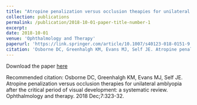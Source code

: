 ```yaml
---
title: "Atropine penalization versus occlusion theapies for unilateral amblyopia after the critical period of visual development: A systematic review"
collection: publications
permalink: /publication/2018-10-01-paper-title-number-1
excerpt: 
date: 2018-10-01
venue: 'Ophthalmology and Therapy'
paperurl: 'https://link.springer.com/article/10.1007/s40123-018-0151-9'
citation: 'Osborne DC, Greenhalgh KM, Evans MJ, Self JE. Atropine penalization versus occlusion therapies for unilateral amblyopia after the critical period of visual development: a systematic review. <i> Ophthalmology and therapy. </i> 2018 Dec;7:323-32.'
---
```


Download the paper [here](https://link.springer.com/article/10.1007/s40123-018-0151-9)

Recommended citation: Osborne DC, Greenhalgh KM, Evans MJ, Self JE. Atropine penalization versus occlusion therapies for unilateral amblyopia after the critical period of visual development: a systematic review. Ophthalmology and therapy. 2018 Dec;7:323-32.